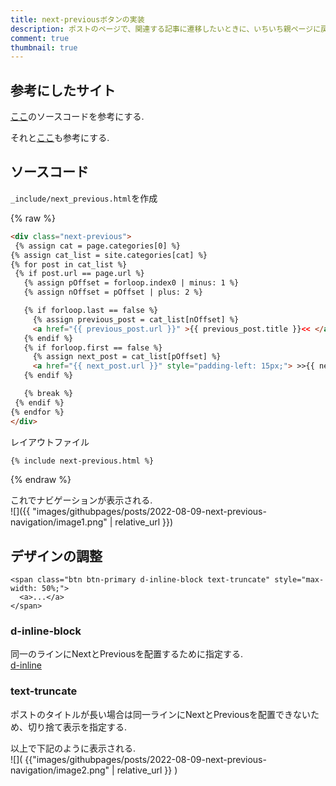 ```yaml
---
title: next-previousボタンの実装
description: ポストのページで、関連する記事に遷移したいときに、いちいち親ページに戻るとめんどくさいので、ポストのページに、next(次の記事), previous(前のページ)を実装して、同じカテゴリ内の記事に遷移できるようにする.  
comment: true
thumbnail: true
---
```


## 参考にしたサイト
[ここ](https://gist.github.com/stravid/4078840)のソースコードを参考にする.  

それと[ここ](https://talk.jekyllrb.com/t/how-to-link-to-next-and-previous-posts-for-same-blog-category/629)も参考にする.  

## ソースコード

`_include/next_previous.html`を作成  

{% raw %}

 ```html
<div class="next-previous">
  {% assign cat = page.categories[0] %}
{% assign cat_list = site.categories[cat] %}
{% for post in cat_list %}
  {% if post.url == page.url %}
  	{% assign pOffset = forloop.index0 | minus: 1 %}
  	{% assign nOffset = pOffset | plus: 2 %}

  	{% if forloop.last == false %}
  	  {% assign previous_post = cat_list[nOffset] %}
      <a href="{{ previous_post.url }}" >{{ previous_post.title }}<< </a>
  	{% endif %}
  	{% if forloop.first == false %}
  	  {% assign next_post = cat_list[pOffset] %}
      <a href="{{ next_post.url }}" style="padding-left: 15px;"> >>{{ next_post.title }}</a>
  	{% endif %}

  	{% break %}
  {% endif %}
{% endfor %}
</div>
```

レイアウトファイル
```html
{% include next-previous.html %}
```


{% endraw %}



これでナビゲーションが表示される.  
![]({{ "images/githubpages/posts/2022-08-09-next-previous-navigation/image1.png" | relative_url }})



## デザインの調整

```
<span class="btn btn-primary d-inline-block text-truncate" style="max-width: 50%;">
  <a>...</a>
</span>

```

### d-inline-block
同一のラインにNextとPreviousを配置するために指定する.  
[d-inline](https://getbootstrap.jp/docs/4.4/utilities/display/#examples)


### text-truncate
ポストのタイトルが長い場合は同一ラインにNextとPreviousを配置できないため、切り捨て表示を指定する.  

以上で下記のように表示される.  
![]( {{"images/githubpages/posts/2022-08-09-next-previous-navigation/image2.png" | relative_url }} )





